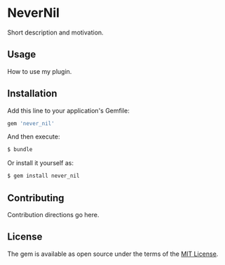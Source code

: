 # NeverNil
Short description and motivation.

## Usage
How to use my plugin.

## Installation
Add this line to your application's Gemfile:

```ruby
gem 'never_nil'
```

And then execute:
```bash
$ bundle
```

Or install it yourself as:
```bash
$ gem install never_nil
```

## Contributing
Contribution directions go here.

## License
The gem is available as open source under the terms of the [MIT License](https://opensource.org/licenses/MIT).

